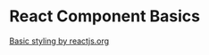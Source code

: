 # React Component Basics

[Basic styling by reactjs.org](https://reactjs.org/docs/dom-elements.html#style)